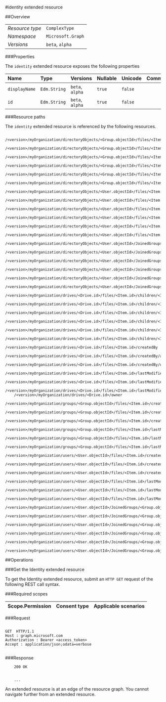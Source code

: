#identity extended resource

 



##Overview

|  |  | 
| :-- | :-- | 
| _Resource type_ | `ComplexType` | 
| _Namespace_ | `Microsoft.Graph` | 
| _Versions_ | `beta`, `alpha` | 


###Properties

The `identity` extended resource exposes the following properties 

| Name | Type | Versions | Nullable | Unicode | Comments | 
| :-- | :-- | :-- | :-- | :-- | :-- | 
| `displayName` | `Edm.String` | `beta`, `alpha` | `true` | `false` |  | 
| `id` | `Edm.String` | `beta`, `alpha` | `true` | `false` |  | 


###Resource paths

The `identity` extended resource is referenced by the following resources. 

```
	/<version>/myOrganization/directoryObjects/<Group.objectId>/files/<Item.id>/createdBy
	/<version>/myOrganization/directoryObjects/<Group.objectId>/files/<Item.id>/createdBy/application
	/<version>/myOrganization/directoryObjects/<Group.objectId>/files/<Item.id>/createdBy/user
	/<version>/myOrganization/directoryObjects/<Group.objectId>/files/<Item.id>/lastModifiedBy
	/<version>/myOrganization/directoryObjects/<Group.objectId>/files/<Item.id>/lastModifiedBy/application
	/<version>/myOrganization/directoryObjects/<Group.objectId>/files/<Item.id>/lastModifiedBy/user
	/<version>/myOrganization/directoryObjects/<User.objectId>/files/<Item.id>/createdBy
	/<version>/myOrganization/directoryObjects/<User.objectId>/files/<Item.id>/createdBy/application
	/<version>/myOrganization/directoryObjects/<User.objectId>/files/<Item.id>/createdBy/user
	/<version>/myOrganization/directoryObjects/<User.objectId>/files/<Item.id>/lastModifiedBy
	/<version>/myOrganization/directoryObjects/<User.objectId>/files/<Item.id>/lastModifiedBy/application
	/<version>/myOrganization/directoryObjects/<User.objectId>/files/<Item.id>/lastModifiedBy/user
	/<version>/myOrganization/directoryObjects/<User.objectId>/JoinedGroups/<Group.objectId>/files/<Item.id>/createdBy
	/<version>/myOrganization/directoryObjects/<User.objectId>/JoinedGroups/<Group.objectId>/files/<Item.id>/createdBy/application
	/<version>/myOrganization/directoryObjects/<User.objectId>/JoinedGroups/<Group.objectId>/files/<Item.id>/createdBy/user
	/<version>/myOrganization/directoryObjects/<User.objectId>/JoinedGroups/<Group.objectId>/files/<Item.id>/lastModifiedBy
	/<version>/myOrganization/directoryObjects/<User.objectId>/JoinedGroups/<Group.objectId>/files/<Item.id>/lastModifiedBy/application
	/<version>/myOrganization/directoryObjects/<User.objectId>/JoinedGroups/<Group.objectId>/files/<Item.id>/lastModifiedBy/user
	/<version>/myOrganization/drives/<Drive.id>/files/<Item.id>/children/<Item.id>/createdBy
	/<version>/myOrganization/drives/<Drive.id>/files/<Item.id>/children/<Item.id>/createdBy/application
	/<version>/myOrganization/drives/<Drive.id>/files/<Item.id>/children/<Item.id>/createdBy/user
	/<version>/myOrganization/drives/<Drive.id>/files/<Item.id>/children/<Item.id>/lastModifiedBy
	/<version>/myOrganization/drives/<Drive.id>/files/<Item.id>/children/<Item.id>/lastModifiedBy/application
	/<version>/myOrganization/drives/<Drive.id>/files/<Item.id>/children/<Item.id>/lastModifiedBy/user
	/<version>/myOrganization/drives/<Drive.id>/files/<Item.id>/createdBy
	/<version>/myOrganization/drives/<Drive.id>/files/<Item.id>/createdBy/application
	/<version>/myOrganization/drives/<Drive.id>/files/<Item.id>/createdBy/user
	/<version>/myOrganization/drives/<Drive.id>/files/<Item.id>/lastModifiedBy
	/<version>/myOrganization/drives/<Drive.id>/files/<Item.id>/lastModifiedBy/application
	/<version>/myOrganization/drives/<Drive.id>/files/<Item.id>/lastModifiedBy/user
	/<version>/myOrganization/drives/<Drive.id>/owner
	/<version>/myOrganization/groups/<Group.objectId>/files/<Item.id>/createdBy
	/<version>/myOrganization/groups/<Group.objectId>/files/<Item.id>/createdBy/application
	/<version>/myOrganization/groups/<Group.objectId>/files/<Item.id>/createdBy/user
	/<version>/myOrganization/groups/<Group.objectId>/files/<Item.id>/lastModifiedBy
	/<version>/myOrganization/groups/<Group.objectId>/files/<Item.id>/lastModifiedBy/application
	/<version>/myOrganization/groups/<Group.objectId>/files/<Item.id>/lastModifiedBy/user
	/<version>/myOrganization/users/<User.objectId>/files/<Item.id>/createdBy
	/<version>/myOrganization/users/<User.objectId>/files/<Item.id>/createdBy/application
	/<version>/myOrganization/users/<User.objectId>/files/<Item.id>/createdBy/user
	/<version>/myOrganization/users/<User.objectId>/files/<Item.id>/lastModifiedBy
	/<version>/myOrganization/users/<User.objectId>/files/<Item.id>/lastModifiedBy/application
	/<version>/myOrganization/users/<User.objectId>/files/<Item.id>/lastModifiedBy/user
	/<version>/myOrganization/users/<User.objectId>/JoinedGroups/<Group.objectId>/files/<Item.id>/createdBy
	/<version>/myOrganization/users/<User.objectId>/JoinedGroups/<Group.objectId>/files/<Item.id>/createdBy/application
	/<version>/myOrganization/users/<User.objectId>/JoinedGroups/<Group.objectId>/files/<Item.id>/createdBy/user
	/<version>/myOrganization/users/<User.objectId>/JoinedGroups/<Group.objectId>/files/<Item.id>/lastModifiedBy
	/<version>/myOrganization/users/<User.objectId>/JoinedGroups/<Group.objectId>/files/<Item.id>/lastModifiedBy/application
	/<version>/myOrganization/users/<User.objectId>/JoinedGroups/<Group.objectId>/files/<Item.id>/lastModifiedBy/user
```



##Operations

###Get the Identity extended resource

To get the Identity extended resource, submit an `HTTP GET` request of the following REST call syntax. 

###Required scopes

| Scope.Permission | Consent type | Applicable scenarios | 
| :-- | :-- | :-- | 
###Request

```
	
GET  HTTP/1.1
Host : graph.microsoft.com
Authorization : Bearer <access_token>
Accept : application/json;odata=verbose


```

###Response

```
	200 OK


	...
```

An extended resource is at an edge of the resource graph. You cannot navigate further from an extended resource. 



<!-- {
"type": "#page.annotation",
"tocPath": "ComplexType/identity",
"section": "documentation"
} -->